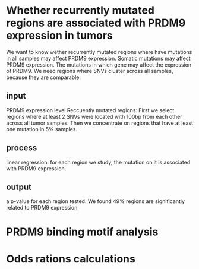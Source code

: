 # Whether recurrently mutated regions are associated with PRDM9 expression in tumors
We want to know wether recurrently mutated regions where have mutations in all samples may affect PRDM9 expression.
Somatic mutations may affect PRDM9 expression. The mutations in which gene may affect the expression of PRDM9. We need regions where SNVs cluster across all samples, because they are comparable.
## input
PRDM9 expression level
Reccuently mutated regions: First we select regions where at least 2 SNVs were located with 100bp from each other across all tumor samples. Then we concentrate on regions that have at least one mutation in 5% samples.
## process
linear regression: for each region we study, the mutation on it is associated with PRDM9 expression.
## output
a p-value for each region tested. We found 49% regions are significantly related to PRDM9 expression
# PRDM9 binding motif analysis
# Odds rations calculations

<!--stackedit_data:
eyJoaXN0b3J5IjpbMzA4MTAwMjM4LC01NDA5MDY3NTIsLTIxND
M3Njk4OSwtMTEzMTIzODUyNSwyMTIxODcxMDIzLDg5NzAxOTU1
NiwtMTQ0MTM3ODEwM119
-->